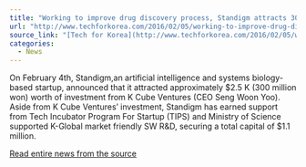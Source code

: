 ```yaml
---
title: "Working to improve drug discovery process, Standigm attracts 300 million won from investors"
url: "http://www.techforkorea.com/2016/02/05/working-to-improve-drug-discovery-process-standigm-attracts-300-million-won-from-investors/"
source_link: "[Tech for Korea](http://www.techforkorea.com/2016/02/05/working-to-improve-drug-discovery-process-standigm-attracts-300-million-won-from-investors/)"
categories:
  - News
---
```


On February 4th, Standigm,an artificial intelligence and systems biology-based startup, announced that it attracted approximately $2.5 K (300 million won) worth of investment from K Cube Ventures (CEO Seng Woon Yoo). Aside from K Cube Ventures’ investment, Standigm has earned support from Tech Incubator Program For Startup (TIPS) and Ministry of Science supported K-Global market friendly SW R&D, securing a total capital of $1.1 million.



[Read entire news from the source](http://www.techforkorea.com/2016/02/05/working-to-improve-drug-discovery-process-standigm-attracts-300-million-won-from-investors/)
